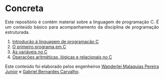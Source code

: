 <h1>Concreta</h1>

<p align="justify">Este repositório é contém material sobre a linguagem de programação C. É um conteúdo básico para acompanhamento da disciplina de programação estruturada.</p>

<ol>
  <li><a href="https://wmpjrufg.github.io/PROGRAMACAO-ESTRUTURADA-EM-C/CAP 1-1.html" target="_blank">Introdução à linguagem de programação C</a></li>
  <li><a href="https://wmpjrufg.github.io/PROGRAMACAO-ESTRUTURADA-EM-C/CAP 1-2.html" target="_blank">O primeiro programa em C</a></li>
  <li><a href="https://wmpjrufg.github.io/PROGRAMACAO-ESTRUTURADA-EM-C/CAP 1-3.html" target="_blank">As variáveis no C</a></li>
  <li><a href="https://wmpjrufg.github.io/PROGRAMACAO-ESTRUTURADA-EM-C/CAP 1-4.html" target="_blank">Operações aritméticas, lógicas e relacionais no C</a></li>
</ol>

<p align="justify">Este conteúdo foi elaborado pelos engenheiros <a href="http://lattes.cnpq.br/2268506213083114" target="_blank">Wanderlei Malaquias Pereira Junior</a> e <a href="http://lattes.cnpq.br/3425218766628116" target="_blank">Gabriel Bernardes Carvalho</a>.</p>
